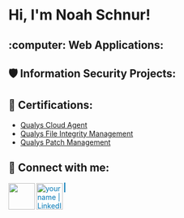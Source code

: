 <h1>Hi, I'm Noah Schnur! <a href="https://www.linkedin.com/in/noahschnur"> </a>

<h2>:computer: Web Applications:</h2>



<h2>🛡️ Information Security Projects:</h2>

  
<h2>📜 Certifications:</h2>

   - [Qualys Cloud Agent](https://github.com/noahschnur/pdfs/blob/main/Cloud_Agent.pdf)
  - [Qualys File Integrity Management](https://github.com/noahschnur/pdfs/blob/main/File_Integrity_Monitoring.pdf)
  - [Qualys Patch Management](https://github.com/noahschnur/pdfs/blob/main/Patch_Management.pdf)
     
 
<h2> 🤳 Connect with me:</h2>

[<a href="mailto:noahschnur@gmail.com" title="gmail icon_created_by_Freepik_Flaticon">
  <img align="left" width="52px" src="https://github.com/noahschnur/noahschnur/assets/77124652/f9ce3b0c-e74e-489b-949e-f14452ee9473" /></a>][email]
[<a href="https://www.linkedin.com/in/noahschnur" style="color: #0077B5; border: 1px solid #0077B5;">
  <img align="left" alt="yourname | LinkedIn" width="52px" src="https://pngmind.com/wp-content/uploads/2019/08/Linkedin-Logo-Png-Transparent-Background-1.png" />
</a>][linkedin]

[email]: noahschnur@gmail.com
[linkedin]: https://www.linkedin.com/in/noahschnur
